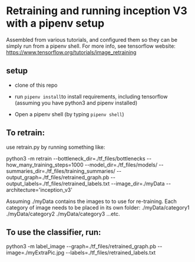 # Retraining and running inception V3 with a pipenv setup

Assembled from various tutorials, and configured them so they can be simply run from a pipenv shell.
For more info, see tensorflow website:
 https://www.tensorflow.org/tutorials/image_retraining

## setup

- clone of this repo

- run `pipenv install`to install requirements, including tensorflow (assuming you have python3 and pipenv installed)

- Open a pipenv shell (by typing `pipenv shell`)

## To retrain:

use retrain.py by running something like:

python3 -m retrain --bottleneck_dir=./tf_files/bottlenecks --how_many_training_steps=1000 --model_dir=./tf_files/models/ --summaries_dir=./tf_files/training_summaries/ --output_graph=./tf_files/retrained_graph.pb --output_labels=./tf_files/retrained_labels.txt --image_dir=./myData --architecture='inception_v3'

Assuming ./myData contains the images to to use for re-training. Each category of image needs to be placed in its own folder:
./myData/category1
./myData/category2
./myData/category3 
...etc.

## To use the classifier, run:

python3 -m label_image --graph=./tf_files/retrained_graph.pb  --image=./myExtraPic.jpg --labels=./tf_files/retrained_labels.txt
